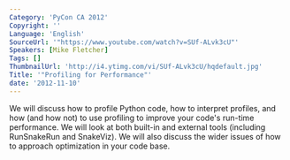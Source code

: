 ```yaml
---
Category: 'PyCon CA 2012'
Copyright: ''
Language: 'English'
SourceUrl: '"https://www.youtube.com/watch?v=SUf-ALvk3cU"'
Speakers: [Mike Fletcher]
Tags: []
ThumbnailUrl: 'http://i4.ytimg.com/vi/SUf-ALvk3cU/hqdefault.jpg'
Title: '"Profiling for Performance"'
date: '2012-11-10'
---
```

We will discuss how to profile Python code, how to interpret profiles, and how
(and how not) to use profiling to improve your code's run-time performance. We
will look at both built-in and external tools (including RunSnakeRun and
SnakeViz). We will also discuss the wider issues of how to approach
optimization in your code base.


